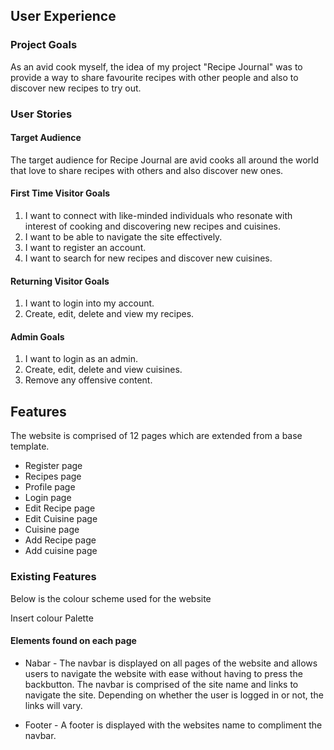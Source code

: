 ## User Experience

### Project Goals

As an avid cook myself, the idea of my project "Recipe Journal" was to provide a way to share favourite recipes with other people and also to discover new recipes to try out.

### User Stories

#### Target Audience

The target audience for Recipe Journal are avid cooks all around the world that love to share recipes with others and also discover new ones.

#### First Time Visitor Goals

1. I want to connect with like-minded individuals who resonate with interest of cooking and discovering new recipes and cuisines.
2. I want to be able to navigate the site effectively.
3. I want to register an account.
4. I want to search for new recipes and discover new cuisines.

#### Returning Visitor Goals

1. I want to login into my account.
2. Create, edit, delete and view my recipes.

#### Admin Goals
1. I want to login as an admin.
2. Create, edit, delete and view cuisines.
3. Remove any offensive content.

## Features

The website is comprised of 12 pages which are extended from a base template.

* Register page
* Recipes page
* Profile page
* Login page
* Edit Recipe page
* Edit Cuisine page
* Cuisine page
* Add Recipe page
* Add cuisine page

### Existing Features

Below is the colour scheme used for the website

Insert colour Palette 

#### Elements found on each page

* Nabar - The navbar is displayed on all pages of the website and allows users to navigate the website with ease without having to press the backbutton. The navbar is comprised of the site name and links to navigate the site. Depending on whether the user is logged in or not, the links will vary.

* Footer - A footer is displayed with the websites name to compliment the navbar.

